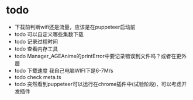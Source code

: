 # todo

* 下载前判断wifi还是流量，应该是在puppeteer启动前
* todo 可以自定义哪些集数下载
* todo 记录过程时间
* todo 查看内存工具
* todo Manager_AGEAnime的printError中要记录错误到文件吗？或者在更外层
* todo 下载速度 我自己电脑WIFI下是6-7M/s
* todo check meta.ts
* todo 突然看到puppeteer可以运行在chrome插件中(试验阶段)，可以考虑开发插件
